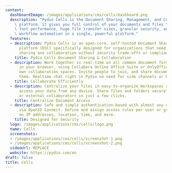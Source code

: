 ```yaml
---
content:
  dashboardImage: /images/applications/cms/cells/dashboard.png
  description: "Pydio Cells is the Document Sharing, Management, and Collaboration\
    \ platform. it gives you full control of your documents and files \u2013 combining\
    \ fast performance, huge file transfer sizes, granular security, and advanced\
    \ workflow automation in a single, powerful platform."
  features:
  - description: Pydio Cells is an open-core, self-hosted Document Sharing and Collaboration
      platform (DSC) specifically designed for organizations that need advanced document
      sharing and collaboration without security trade-offs or compliance issues.
    title: Pydio Cells Document Sharing & Collaboration
  - description: Work together in real-time on all common document formats directly
      in your browser, using Collabora Online Office Suite or OnlyOffice. Create your
      own collaboration spaces. Invite people to join, and share documents between
      them. Realtime chat right in Pydio no need for side channels or DM software.
    title: Collaborate Efficiently
  - description: Centralize your files in easy-to-organize Workspaces and Cells then
      access your data from any device. Share files and folders securely with internal
      or external collaborators in just a few clicks.
    title: Centralize Document Access
  - description: Safe and simple authentication-based with almost any enterprise SSO
      via OpenID Connect. Define and assign access rules per user or groups, based
      on IP addresses, location, time, and more.
    title: Designed for Security
  logo: /images/applications/cms/cells/logo.png
  name: Cells
  screenshots:
  - /images/applications/cms/cells/screenshot-1.png
  - /images/applications/cms/cells/screenshot-2.png
  videoUrl: REPLACE
  website: https://pydio.com/en
draft: false
title: Cells
---
```


